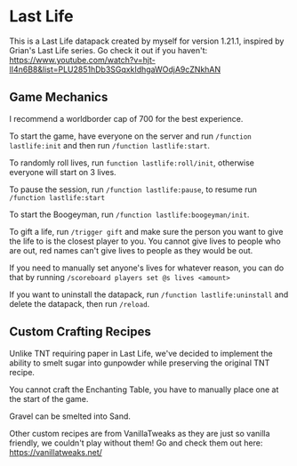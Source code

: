 # Last Life
This is a Last Life datapack created by myself for version 1.21.1, inspired by Grian's Last Life series. 
Go check it out if you haven't: https://www.youtube.com/watch?v=hjt-lI4n6B8&list=PLU2851hDb3SGqxkIdhgaWOdjA9cZNkhAN

## Game Mechanics
I recommend a worldborder cap of 700 for the best experience.

To start the game, have everyone on the server and run `/function lastlife:init` and then run `/function lastlife:start`.

To randomly roll lives, run `function lastlife:roll/init`, otherwise everyone will start on 3 lives.

To pause the session, run `/function lastlife:pause`, to resume run `/function lastlife:start`

To start the Boogeyman, run `/function lastlife:boogeyman/init`.

To gift a life, run `/trigger gift` and make sure the person you want to give the life to is the closest player to you. You cannot give lives to people who are out, red names can't give lives to people as they would be out.

If you need to manually set anyone's lives for whatever reason, you can do that by running `/scoreboard players set @s lives <amount>`

If you want to uninstall the datapack, run `/function lastlife:uninstall` and delete the datapack, then run `/reload`.

## Custom Crafting Recipes
Unlike TNT requiring paper in Last Life, we've decided to implement the ability to smelt sugar into gunpowder while preserving the original TNT recipe.

You cannot craft the Enchanting Table, you have to manually place one at the start of the game.

Gravel can be smelted into Sand.

Other custom recipes are from VanillaTweaks as they are just so vanilla friendly, we couldn't play without them!
Go and check them out here: https://vanillatweaks.net/